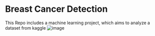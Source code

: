 # Breast Cancer Detection
 This Repo includes a machine learning project, which aims to analyze a dataset from kaggle
 ![image](https://github.com/abdelazizSalah/Machine_Learning_Project/assets/71516308/b9003281-cef3-47aa-9066-f3a984e88245)

